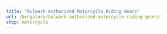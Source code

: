 ```yaml
---
title: "Bulwark Authorized Motorcycle Riding Gears"
url: /bengaluru/bulwark-authorized-motorcycle-riding-gears/
shop: motorcycle
---
```

